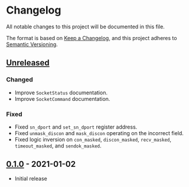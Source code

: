 # Changelog
All notable changes to this project will be documented in this file.

The format is based on [Keep a Changelog](https://keepachangelog.com/en/1.0.0/),
and this project adheres to [Semantic Versioning](https://semver.org/spec/v2.0.0.html).

## [Unreleased]
### Changed
- Improve `SocketStatus` documentation.
- Improve `SocketCommand` documentation.

### Fixed
- Fixed `sn_dport` and `set_sn_dport` register address.
- Fixed `unmask_discon` and `mask_discon` operating on the incorrect field.
- Fixed logic inversion on `con_masked`, `discon_masked`, `recv_masked`,
  `timeout_masked`, and `sendok_masked`.

## [0.1.0] - 2021-01-02
- Initial release

[Unreleased]: https://github.com/newAM/w5500-ll-rs/compare/v0.1.0...HEAD
[0.1.0]: https://github.com/newAM/w5500-ll-rs/releases/tag/v0.1.0
